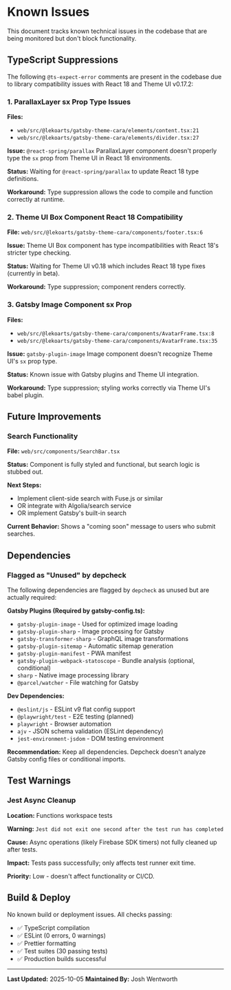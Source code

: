 # Known Issues

This document tracks known technical issues in the codebase that are being monitored but don't block functionality.

## TypeScript Suppressions

The following `@ts-expect-error` comments are present in the codebase due to library compatibility issues with React 18 and Theme UI v0.17.2:

### 1. ParallaxLayer sx Prop Type Issues

**Files:**
- `web/src/@lekoarts/gatsby-theme-cara/elements/content.tsx:21`
- `web/src/@lekoarts/gatsby-theme-cara/elements/divider.tsx:27`

**Issue:** `@react-spring/parallax` ParallaxLayer component doesn't properly type the `sx` prop from Theme UI in React 18 environments.

**Status:** Waiting for `@react-spring/parallax` to update React 18 type definitions.

**Workaround:** Type suppression allows the code to compile and function correctly at runtime.

### 2. Theme UI Box Component React 18 Compatibility

**File:** `web/src/@lekoarts/gatsby-theme-cara/components/footer.tsx:6`

**Issue:** Theme UI Box component has type incompatibilities with React 18's stricter type checking.

**Status:** Waiting for Theme UI v0.18 which includes React 18 type fixes (currently in beta).

**Workaround:** Type suppression; component renders correctly.

### 3. Gatsby Image Component sx Prop

**Files:**
- `web/src/@lekoarts/gatsby-theme-cara/components/AvatarFrame.tsx:8`
- `web/src/@lekoarts/gatsby-theme-cara/components/AvatarFrame.tsx:35`

**Issue:** `gatsby-plugin-image` Image component doesn't recognize Theme UI's `sx` prop type.

**Status:** Known issue with Gatsby plugins and Theme UI integration.

**Workaround:** Type suppression; styling works correctly via Theme UI's babel plugin.

## Future Improvements

### Search Functionality

**File:** `web/src/components/SearchBar.tsx`

**Status:** Component is fully styled and functional, but search logic is stubbed out.

**Next Steps:**
- Implement client-side search with Fuse.js or similar
- OR integrate with Algolia/search service
- OR implement Gatsby's built-in search

**Current Behavior:** Shows a "coming soon" message to users who submit searches.

## Dependencies

### Flagged as "Unused" by depcheck

The following dependencies are flagged by `depcheck` as unused but are actually required:

**Gatsby Plugins (Required by gatsby-config.ts):**
- `gatsby-plugin-image` - Used for optimized image loading
- `gatsby-plugin-sharp` - Image processing for Gatsby
- `gatsby-transformer-sharp` - GraphQL image transformations
- `gatsby-plugin-sitemap` - Automatic sitemap generation
- `gatsby-plugin-manifest` - PWA manifest
- `gatsby-plugin-webpack-statoscope` - Bundle analysis (optional, conditional)
- `sharp` - Native image processing library
- `@parcel/watcher` - File watching for Gatsby

**Dev Dependencies:**
- `@eslint/js` - ESLint v9 flat config support
- `@playwright/test` - E2E testing (planned)
- `playwright` - Browser automation
- `ajv` - JSON schema validation (ESLint dependency)
- `jest-environment-jsdom` - DOM testing environment

**Recommendation:** Keep all dependencies. Depcheck doesn't analyze Gatsby config files or conditional imports.

## Test Warnings

### Jest Async Cleanup

**Location:** Functions workspace tests

**Warning:** `Jest did not exit one second after the test run has completed`

**Cause:** Async operations (likely Firebase SDK timers) not fully cleaned up after tests.

**Impact:** Tests pass successfully; only affects test runner exit time.

**Priority:** Low - doesn't affect functionality or CI/CD.

## Build & Deploy

No known build or deployment issues. All checks passing:
- ✅ TypeScript compilation
- ✅ ESLint (0 errors, 0 warnings)
- ✅ Prettier formatting
- ✅ Test suites (30 passing tests)
- ✅ Production builds successful

---

**Last Updated:** 2025-10-05
**Maintained By:** Josh Wentworth
